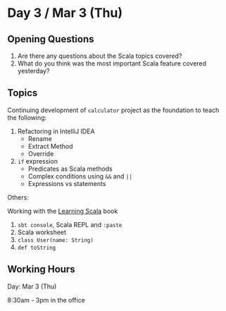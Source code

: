 # Day 3 / Mar 3 (Thu)

## Opening Questions

1. Are there any questions about the Scala topics covered?
1. What do you think was the most important Scala feature covered yesterday?

## Topics

Continuing development of `calculator` project as the foundation to teach the following:

1. Refactoring in IntelliJ IDEA
    * Rename
    * Extract Method
    * Override
1. `if` expression
    * Predicates as Scala methods
    * Complex conditions using `&&` and `||`
    * Expressions vs statements

Others:

Working with the [Learning Scala](https://www.oreilly.com/library/view/learning-scala/9781449368814/) book

1. `sbt console`, Scala REPL and `:paste`
1. Scala worksheet
1. `class User(name: String)`
1. `def toString`

## Working Hours

Day: Mar 3 (Thu)

8:30am - 3pm in the office
